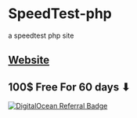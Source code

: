 # SpeedTest-php
a speedtest php site 

## [Website](https://speedtest.yehudae.net)

## 100$ Free For 60 days ⬇
[![DigitalOcean Referral Badge](https://web-platforms.sfo2.digitaloceanspaces.com/WWW/Badge%203.svg)](https://www.digitalocean.com/?refcode=6e91761dbbfce)
